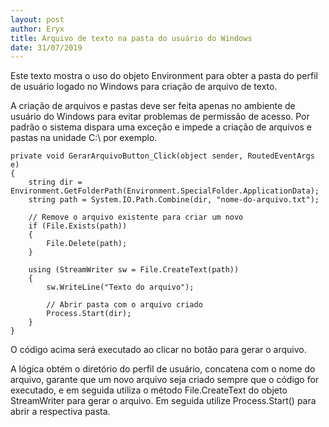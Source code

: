 ```yaml
---
layout: post
author: Eryx
title: Arquivo de texto na pasta do usuário do Windows
date: 31/07/2019
---
```


Este texto mostra o uso do objeto Environment para obter a pasta do perfil de usuário logado no Windows para criação de arquivo de texto. 

A criação de arquivos e pastas deve ser feita apenas no ambiente de usuário do Windows para evitar problemas de permissão de acesso. Por padrão o sistema dispara uma exceção e impede a criação de arquivos e pastas na unidade C:\ por exemplo.

	private void GerarArquivoButton_Click(object sender, RoutedEventArgs e)
	{
		string dir = Environment.GetFolderPath(Environment.SpecialFolder.ApplicationData);
		string path = System.IO.Path.Combine(dir, "nome-do-arquivo.txt");
		
		// Remove o arquivo existente para criar um novo
		if (File.Exists(path))
		{
			File.Delete(path);
		}

		using (StreamWriter sw = File.CreateText(path))
		{
			sw.WriteLine("Texto do arquivo");
			
			// Abrir pasta com o arquivo criado
			Process.Start(dir);
		}
	}

O código acima será executado ao clicar no botão para gerar o arquivo. 

A lógica obtém o diretório do perfil de usuário, concatena com o nome do arquivo, garante que um novo arquivo seja criado sempre que o código for executado, e em seguida utiliza o método File.CreateText do objeto StreamWriter para gerar o arquivo. Em seguida utilize Process.Start() para abrir a respectiva pasta.


